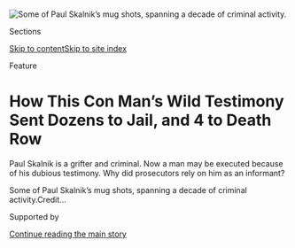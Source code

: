 <div id="app">

<div>

<div>

<div>

</div>

<div data-aria-hidden="false">

<div id="site-content" data-role="main">

<div>

<div class="css-1aor85t" style="opacity:0.000000001;z-index:-1;visibility:hidden">

<div class="css-1hqnpie">

<div class="css-epjblv">

<span class="css-z6pdnw">How This Con Man’s Wild Testimony Sent Dozens
to Jail, and 4 to Death
Row</span>

</div>

<div class="css-k008qs">

<div class="css-1iwv8en">

<span class="css-18z7m18"></span>

<div>

<div>

</div>

</div>

</div>

<span class="css-1n6z4y">https://nyti.ms/33PgQ9R</span>

<div class="css-1705lsu">

<div class="css-4xjgmj">

<div class="css-4skfbu" data-role="toolbar" data-aria-label="Social Media Share buttons, Save button, and Comments Panel with current comment count" data-testid="share-tools">

  - 
  - 
  - 
  - 
    
    <div class="css-6n7j50">
    
    </div>

  - 
  - 

</div>

</div>

</div>

</div>

</div>

</div>

<div class="css-11qgg8s">

</div>

<div id="fullBleedHeaderContent">

<div class="css-1mre5cn">

![<span class="css-i48y28 e13ogyst0" data-aria-hidden="true">Some of
Paul Skalnik’s mug shots, spanning a decade of criminal
activity.</span>](https://static01.graylady3jvrrxbe.onion/images/2019/12/08/magazine/08mag-cover2/08mag-cover2-articleLarge-v5.jpg?quality=75&auto=webp&disable=upscale)

</div>

<div class="css-hy7cq4">

<div class="css-6cn7ki">

<div class="NYTAppHideMasthead css-1bcu9v6 e1suatyy0">

<div class="section css-1o1qe8k e1suatyy2">

<div class="css-cu5p7t er09x8g0">

<div class="css-6n7j50">

</div>

<span class="css-1dv1kvn">Sections</span>

[Skip to content](#site-content)[Skip to site
index](#site-index)

</div>

<div class="css-10698na e1huz5gh0">

</div>

</div>

</div>

Feature

<div class="css-1sojcmr ehdk2mb0">

# How This Con Man’s Wild Testimony Sent Dozens to Jail, and 4 to Death Row

</div>

Paul Skalnik is a grifter and criminal. Now a man may be executed
because of his dubious testimony. Why did prosecutors rely on him as an
informant?

</div>

</div>

<div class="css-nwzfg5 e1gnum310">

<span class="css-1f9pvn2 magazine">Some of Paul Skalnik’s mug shots,
spanning a decade of criminal
activity.</span><span class="css-ach9cc e1z0qqy90" itemprop="copyrightHolder"><span class="css-1ly73wi e1tej78p0">Credit...</span><span><span></span></span></span>

</div>

<div id="sponsor-wrapper" class="css-1hyfx7x">

<div id="sponsor-slug" class="css-19vbshk">

Supported by

</div>

[Continue reading the main
story](#after-sponsor)

<div id="sponsor" class="ad sponsor-wrapper" style="text-align:center;height:100%;display:block">

</div>

<div id="after-sponsor">

</div>

</div>

<div class="css-1fl1393 e1gnum311">

<div class="css-18e8msd">

<div class="css-vp77d3 epjyd6m0">

<div class="css-1baulvz">

By [<span class="css-1baulvz last-byline" itemprop="name">Pamela
Colloff</span>](https://www.nytimes3xbfgragh.onion/by/pamela-colloff)

</div>

</div>

  - 
    
    <div class="css-1ea1lzw e16638kd2">
    
    Dec. 4,
    2019
    
    </div>

  - 
    
    <div class="css-4xjgmj">
    
    <div class="css-d8bdto" data-role="toolbar" data-aria-label="Social Media Share buttons, Save button, and Comments Panel with current comment count" data-testid="share-tools">
    
      - 
      - 
      - 
      - 
        
        <div class="css-6n7j50">
        
        </div>
    
      - 
      - 
    
    </div>
    
    </div>

</div>

</div>

</div>

<div class="section meteredContent css-1r7ky0e" name="articleBody" itemprop="articleBody">

<div class="css-1fanzo5 StoryBodyCompanionColumn">

<div class="css-53u6y8">

*This article is a partnership between*
[*ProPublica*](https://www.propublica.org/article/hes-a-liar-a-con-artist-and-a-snitch-his-testimony-could-soon-send-a-man-to-his-death)*,
where Pamela Colloff is a senior reporter, and The New York Times
Magazine, where she is a staff writer.*

**<span class="css-ggqk20 ethc9we0">W</span>** hen detective John
Halliday paid a visit to the Pinellas County Jail on Dec. 4, 1986, his
highest-profile murder case was in trouble. Halliday, who was 35 and
investigated homicides for the local sheriff’s office, had spent more
than a decade policing Pinellas County, a peninsula edged by
white-sugar-sand beaches on Florida’s Gulf Coast, west of Tampa. It is a
place that [outpaces
virtually](http://fairpunishment.org/wp-content/uploads/2016/12/FPP-TooBroken_II.pdf)
all other counties in the nation in the number of defendants it has
sentenced to death. Prosecutors who pursued the biggest cases there in
the 1980s relied on Halliday, who embodied the county’s law-and-order
ethos. Powerfully built and 6-foot-4, with a mane of dirty blond hair
and a tan mustache, he was skilled at marshaling the facts that
prosecutors needed to win convictions.

He had worked the case for the past year and a half, ever since the body
of a [14-year-old girl named Shelly
Boggio](https://www.newspapers.com/clip/27881593/tampa_bay_times/) was
found, nude, floating in an inland waterway near the town of Indian
Rocks Beach. Her murder was singular in its violence. Her body bore 31
stab wounds, many of them to her hands, as if she had tried to shield
herself from the ferocity of the attack. She was most likely still
alive, the medical examiner determined, when she was dragged into the
water and left to drown. Her older sister identified her by the silver
ring, eagle-shaped and inset with turquoise, that she wore on her left
hand.

The crime scene yielded few clues. No murder weapon was left behind, and
no fingerprints or other forensic evidence was recovered. If Boggio was
sexually assaulted, the medical examiner found, any trace of sperm may
have been washed away during her time in the water. “It was one of
Pinellas County’s cruelest murders,” The St. Petersburg Times observed,
“and there was little evidence.”

</div>

</div>

<div class="css-1fanzo5 StoryBodyCompanionColumn">

<div class="css-53u6y8">

Halliday’s investigation quickly zeroed in on two men, Jack Pearcy and
James Dailey, who lived together and were new to Pinellas County. The
facts, what few there were, pointed overwhelmingly to Pearcy, a
29-year-old construction worker with a history of arrests for violence
against women. Pearcy pursued the teenager before her death, and Pearcy
picked her up on the last afternoon of her life, when she was thumbing a
ride with her twin sister and a friend. The girls spent the afternoon
and evening with Pearcy, Dailey and other housemates, drinking wine
coolers and smoking marijuana. After the other two girls went home,
Pearcy took Boggio to a beachfront bar, where she was last seen,
barefoot and disheveled, around midnight.

Pearcy acknowledged that he drove her to the lovers’ lane along the
Intracoastal Waterway where she was killed. But he tried to shift blame
to Dailey, claiming that he picked up his housemate before he and Boggio
headed down to the water. And while Pearcy admitted to the police that
he stabbed Boggio at least once, and he provided details about the crime
that were known only to investigators, he insisted that it was Dailey
who was the actual killer.

This was all that connected Dailey, a 38-year-old itinerant Vietnam
veteran, to the crime: the word of its prime suspect. No physical or
forensic evidence linked him to the murder, nor did any discernible
motive. He would later say he had been asleep in the early-morning hours
when Pearcy was out alone with Boggio, only to be awaked by Pearcy, who
said he needed to talk; Pearcy drove him to a nearby causeway, where
they drank beer and smoked a few joints at the water’s edge. Pearcy’s
girlfriend and a longtime friend of Pearcy’s said they saw the two men
come home together that morning, hours before Boggio’s body was found,
and that Dailey’s jeans were wet.

The state attorney’s office in Clearwater pressed forward with the most
serious charge it could bring against the men, ensuring that they would
be tried for first-degree murder — a crime punishable by death. Pearcy’s
trial came first and ended with a guilty verdict in November 1986. But
at the penalty phase, the jury recommended that he be sentenced to life
in prison. It was a blow to the state attorney’s office, which would
argue, in a forceful sentencing memo to the court, that “no evidence
exists that Pearcy was not the main actor in this child’s brutal
murder.” Pearcy had dodged the electric chair after participating in,
and most likely carrying out, one of the county’s most monstrous crimes.
Prosecutors had only one more chance to secure a death sentence for
Boggio’s murder.

</div>

</div>

<div class="css-79elbk" data-testid="photoviewer-wrapper">

<div class="css-z3e15g" data-testid="photoviewer-wrapper-hidden">

</div>

<div class="css-1a48zt4 ehw59r15" data-testid="photoviewer-children">

![<span class="css-i48y28 e13ogyst0" data-aria-hidden="true">The fate of
James Dailey, whose arrest warrant was reported in this 1985 St.
Petersburg Times article, has ultimately depended on Paul Skalnik’s
word.</span><span class="css-ach9cc e1z0qqy90" itemprop="copyrightHolder"><span class="css-1ly73wi e1tej78p0">Credit...</span><span>St.
Petersburg Times, via
Newspapers.com</span></span>](https://static01.graylady3jvrrxbe.onion/images/2019/12/08/magazine/08-mag-Informants-04/08-mag-Informants-04-articleLarge.jpg?quality=75&auto=webp&disable=upscale)

</div>

</div>

<div class="css-1fanzo5 StoryBodyCompanionColumn">

<div class="css-53u6y8">

Ten days after the conclusion of Pearcy’s trial, Halliday visited the
Pinellas County Jail. At his direction, jailers began pulling inmates
who were housed near Dailey out of their cells. One by one, the men were
taken to a small, windowless room, where Halliday was waiting. He
pressed each man for information. Had Dailey ever talked about his case?
Ever admitted to anything?

</div>

</div>

<div class="css-1fanzo5 StoryBodyCompanionColumn">

<div class="css-53u6y8">

Four men who were questioned that day testified at a 2018 evidentiary
hearing to the same unsettling detail in the interview room. Newspaper
articles about Boggio’s murder were laid out conspicuously before them.
“I got a very uneasy feeling looking at the newspaper articles,”
Michael Sorrentino, one of the four, testified at the hearing. “Had I
wanted to say something, or fabricate something, all the tools were
there to give them whatever they might be looking for.”

Halliday testified at the hearing that there were no newspapers in the
interview room. Either way, no one gave Halliday any useful information
that day. In a slender, lined notebook, the detective recorded what each
inmate told him. “Nothing,” he jotted down after one interview. After
others, he wrote:

> *Said Dailey denies charge*  
> *doesn’t know a thing*  
> *Nothing*  
> *Knows nothing. Didn’t even know Dailey.*  
> *stays to himself. Knows nothing.*  
> *Refused to come to be interviewed.*  
> *“Wish I could have helped you but its a little outa my league.”*

Halliday’s visit was a bust. But in the Pinellas County Jail, the word
was out: The Boggio case needed a snitch.

**In jail, it is** widely understood that helping prosecutors and the
police can earn extraordinary benefits, from reduced sentences to
dismissed charges. By the time Dailey’s trial began the following summer
in Clearwater, in June 1987, no fewer than three inmates had come
forward claiming to have heard Dailey confess to the killing. The first
two worked in the jail’s law library, where they professed to have heard
Dailey say about the murder, “I’m the one that did it.” They also told
the jury of ferrying several handwritten notes between Dailey and
Pearcy; in the letters shown to the jury, Dailey appeared eager to
appease his co-defendant, whom prosecutors planned to put on the stand.
But the two jailhouse informants were eclipsed by a third inmate, who
had contacted Halliday to say that he had some information. He told a
much more damning story — one that placed Dailey at the scene of the
crime and put the knife in his hand. It was exactly what prosecutors
needed.

That witness was Paul Skalnik, a familiar figure around the Pinellas
County Courthouse. He had appeared before the court numerous times as a
jailhouse informant and was skilled at providing the sort of incendiary
details that brought a defendant’s guilt into sudden, terrible focus.
Skalnik began working with Halliday in 1983, when the detective was
investigating a triple homicide, and Skalnik helped send two men to
death row, cementing his status as an invaluable resource. Because he
was a known snitch, he was held in protective custody, in a single cell
where he was shielded from inmates who might want to do him harm.
Despite this considerable impediment, Skalnik claimed — just a few weeks
before jury selection in Dailey’s trial began — to have procured
Dailey’s confession.

Assistant State Attorney Beverly Andrews called Skalnik to the stand
before resting her case on a Friday afternoon, ensuring that Skalnik’s
words would be left to linger in jurors’ minds over the weekend. Pearcy
— the only person to have offered an account of the murder — had by
then refused to testify against Dailey, leaving a gaping hole at the
center of the state’s case. Skalnik, who was facing 20 years in prison
on charges of grand theft, stepped into the void. Dark-haired and
stocky, with olive skin that offset his gray-blue eyes, Skalnik had a
wide, expressive face that was malleable like an actor’s, registering
emotions with almost vaudevillian embellishment. His words had a stagy
yet captivating sincerity.

Andrews began by leading him through a series of questions that were
designed to establish his trustworthiness. No, he had not been promised
anything in return for his testimony, he assured the jury solemnly. And
yes, he conceded, he had been convicted of some felonies — “five or six,
if I am not mistaken” — but he was quick to tell the jury that he had
not only assisted the state numerous times as a jailhouse informant; he
had also once been a police officer. “I still do have law enforcement
inside of me,” he said.

</div>

</div>

<div class="css-1fanzo5 StoryBodyCompanionColumn">

<div class="css-53u6y8">

The story he told the jury was simple but arresting. He was passing by
Dailey’s cell early one morning, he explained, when Dailey sought his
counsel. Dailey was under the impression that Skalnik had worked as a
private investigator, Skalnik said, and wanted his legal advice.

It was then, Skalnik testified, as they stood at the bars of Dailey’s
cell, that Dailey came clean, confiding that he had stabbed the girl and
then thrown the knife away. What Dailey said “was so hard to comprehend
and to accept,” he told the jury earnestly. “I had seen this gentleman
walking in the hallways, laughing and kidding with other inmates. And
all of a sudden, to see a man’s eyes, and to describe how he can stab a
young girl — and she was screaming and staring at him and would not die.
...”

“Were those Mr. Dailey’s words as best you can remember?” Andrews asked.

“As best I can recall,” Skalnik said gravely. “ ‘She is screaming,
staring at me, and would not die.’ ”

It didn’t matter that Skalnik had few other details about the murder.
Any questions as to his truthfulness were put to rest when Andrews
called Halliday as her final witness. The detective vouched for Skalnik,
testifying that the inmate had supplied him with reliable information in
other cases, yielding “extremely positive results.”

Dailey would not testify on the advice of his attorneys, but Skalnik
offered a vivid, first-person account of a confession. In a trial that
had been long on conjecture but short on hard evidence, his testimony
became the linchpin of the state’s case — so much so that Andrews would
cite him more than a dozen times in her closing argument. She assured
the jury that Skalnik was “honest” and “reliable.”

It was with that imprimatur of credibility that jurors found Dailey
guilty. They also recommended, by a rare unanimous vote, that he be
executed. Judge Thomas Penick Jr. of the Circuit Court formally
sentenced Dailey to death on Aug. 7, 1987.

Five days later, Skalnik was released from jail. A Florida Parole and
Probation Commission memo stated that his release was “due to his
cooperation with the State Attorney’s Office in the first-degree murder
trial.” It was a remarkable turn of events given that he had been
identified as a flight risk just a year earlier, after violating the
terms of his parole. “This man has been, is and always will be a danger
to society,” his parole officer had warned. Now he was released on his
own recognizance and did not have to post bond. Skalnik was a free man.

</div>

</div>

<div class="css-1fanzo5 StoryBodyCompanionColumn">

<div class="css-53u6y8">

**By then, Skalnik** had been in and out of jail half a dozen times. One
of his earliest brushes with the law came nearly a decade earlier, in
Texas, through an unusual series of events that began with a misbegotten
Christmas present for his third wife, Rozelle Rogers. Their whirlwind
romance started in 1977, when Rogers, a divorced mother of two, was
leading a quiet life near her well-to-do parents in Friendswood, south
of Houston. “He just came in out of nowhere and swept her off her feet,”
said Rogers’s daughter, Lisa
Rogers.

</div>

</div>

<div class="css-79elbk" data-testid="photoviewer-wrapper">

<div class="css-z3e15g" data-testid="photoviewer-wrapper-hidden">

</div>

<div class="css-1a48zt4 ehw59r15" data-testid="photoviewer-children">

<div class="css-1xdhyk6 erfvjey0">

<span class="css-1ly73wi e1tej78p0">Image</span>

<div class="css-zjzyr8">

<div data-testid="lazyimage-container" style="height:257.77777777777777px">

</div>

</div>

</div>

<span class="css-i48y28 e13ogyst0" data-aria-hidden="true">Skalnik in a
nursing home In Corsicana, Tex., in
October.</span><span class="css-ach9cc e1z0qqy90" itemprop="copyrightHolder"><span class="css-1ly73wi e1tej78p0">Credit...</span><span>Eli
Durst for The New York Times</span></span>

</div>

</div>

<div class="css-1fanzo5 StoryBodyCompanionColumn">

<div class="css-53u6y8">

At 28, Skalnik already had two brief marriages behind him, but Rogers,
who knew little about his past, saw the promise of a new future in the
magnetic, seemingly worldly man who lavished her with rapturous flattery
and told her he was a top executive at Southwest Airlines. He was less
conventional than someone in the corporate world — he wore a gold
necklace and a diamond-studded watch with his three-piece suit — but he
seemed like a catch.

After getting married in Las Vegas, Skalnik moved into Rogers’s condo,
where he soon established a routine. On weekday mornings, he bounded out
the door, briefcase in hand, telling Rogers he was headed to the airport
to fly to Dallas, where Southwest is headquartered, and assuring her
that he would be back home in time for dinner. He always carried a
business-size checkbook with him, with which he was profligate, treating
her to jewelry, stays at posh big-city hotels and box seats at
University of Texas football games, where he boasted of once having been
a running back for the team. He tried to outdo himself with each
ostentatious flourish, giving Rogers not just one but two brand-new
vehicles: a baby blue Lincoln Continental and a customized Dodge van
with red velvet curtains and CB radios. Once he presented Lisa, then 14,
with a gold-nugget Seiko watch that sparkled with diamonds. When the
eighth grader asked him, point blank, if it was real, Skalnik grinned
and replied, “Looks real to me.”

Lisa had taken note of Skalnik’s idiosyncrasies: how he filched the
robes and towels from their luxury hotel rooms and squirreled away the
purple velvet bags that his Crown Royal came in after he had drained the
bottles. It didn’t escape her attention, either, that he always kept his
handgun within reach, even stashing it under the driver’s seat when he
was behind the wheel. In the months that followed, Skalnik’s behavior
became more unpredictable, and he began heading out of town “on
business,” he said. Eventually, his absences stretched into weeks and
then months, until he disappeared altogether.

Unknown to Rogers — who would ultimately have to post notices in the
newspaper announcing her intent to divorce him — Skalnik had, by the
spring of 1978, landed in the Harris County Jail, in Houston, for
passing a dozen bad checks, one of which he had used to buy Rogers a
microwave for Christmas. Everything Skalnik had told her was a lie. He
had financed their new vehicles, and nearly everything else, on the
strength of her good credit, taking out loans he never paid back,
opening credit cards in her name and draining her checking account.
Rogers, who died in 2005, was left reeling. “He wrecked my mom’s credit,
and he wrecked her life,” Lisa said.

His arrest was the first time he found himself in serious trouble,
though he had been grifting since at least the early 1970s, when he
worked as a police officer. He had lasted just 14 months with the Austin
Police Department, stepping down in 1973 after he wrote a string of bad
checks. After apologizing for any embarrassment he had brought upon the
department, he was never charged. He got off easy again when he was
arrested for grand larceny in Orange County, Fla., three years later,
after he posed as a furniture salesman and pocketed $700 from an
unwitting customer. Even though the police found evidence in his car
that suggested he was running another scam — he had a stash of checks,
IDs and stationery bearing the seal of the Texas State House of
Representatives — he received probation. Only his arrest in Houston in
the spring of 1978, which violated the terms of his Florida probation,
brought his lucky streak to an end. Suddenly he was behind bars and
looking at jail time in another state.

</div>

</div>

<div class="css-1fanzo5 StoryBodyCompanionColumn">

<div class="css-53u6y8">

It was here, at the Harris County Jail, that Skalnik’s career as an
informant began. As he sat contemplating his future, Thomas Hirschi, a
defendant in a case that was all over the news, was booked into the jail
and placed in a nearby cell. Hirschi was one of the “[Moody Park
Three](https://www.latinousa.org/2016/10/21/remembering-moody-park-death-sparked-houston-riot/),”
a trio of anti-police-brutality activists whom the D.A.’s office had
charged with inciting a riot at Moody Park, in Houston, that left 15
people hospitalized. The uprising came a year after the death of a
23-year-old laborer named José Campos Torres at the hands of Houston
police officers. The officers who beat Torres and pushed him into a
bayou to drown — “Let’s see if the wetback can swim,” one famously
taunted — received only slaps on the wrist. City leaders blamed “outside
agitators” like Hirschi, who had called for Torres’s killers to be
brought to justice, for the riot rather than acknowledging that years of
police brutality pushed the Mexican-American community to its breaking
point. To the Moody Park Three’s supporters, it was a frame-up. To
prosecutors, it was a case they needed to win.

Skalnik would later place a call to the D.A.’s office, claiming to have
information on the case. Prosecutors put him on the stand when Hirschi
and his co-defendants, Travis Morales and Mara Youngdahl, were tried
together in May 1979.

Skalnik’s first time testifying as a jailhouse informant was less
sure-footed than his later turns as a witness for the state, but he
hewed closely to a story line that he would use again and again in the
years to come. He told the jury that he was standing outside Hirschi’s
cell when the young activist decided to unburden himself and confess
that Morales’s plan all along had been “to incite the Mexican-American
youngsters,” Skalnik said. As Skalnik spoke, Hirschi sat at the defense
table in disbelief. “I’d never seen the guy before,” Hirschi told me.
“Never seen his face, didn’t know his name.”

Hirschi and his co-defendants were looking at up to 20 years in prison
if convicted. “We weren’t naïve, but to actually see this unfold in
front of us — to watch him lie when our lives were on the line — was
pretty shocking,” Hirschi said.

Skalnik’s strategy paid off. Prosecutors prevailed in the end; the Moody
Park Three were found guilty, though the jury declined to give them any
prison time. After Skalnik spent two months in jail in Houston, he was
sentenced that November to a year in the Orange County Jail, in Florida,
for violating his probation. But four days before Christmas, a Florida
Circuit Court judge abruptly reversed course, stating that he had
“received a recommendation” that Skalnik be moved from the jail to a
work-release program — a privilege normally forbidden to repeat
offenders. The judge did not specify whether Texas prosecutors were
behind that recommendation. But the lesson was unmistakable: The best
way for a man behind bars to help himself was to help prosecutors.

Just two months later, in February 1980, Skalnik was not only out of
jail but also married to a woman who believed that her clean-cut,
churchgoing husband was a law student. It was this marriage — his fourth
— that brought him to Pinellas County. While living with her in St.
Petersburg, he got engaged to another woman in nearby Largo, telling her
he was a Dallas attorney who wanted to move his law practice to Florida.
He persuaded her to take out $3,500 in loans to help him set up his new
law office — money he promised to pay back but never did. His wife
learned of his engagement only when he was arrested for grand theft.
Skalnik, who faced up to five years in prison, was left in the Pinellas
County Jail to await his trial.

Skalnik had another plan. As he had done in Houston, he placed a call to
prosecutors. So began a yearslong working relationship between Skalnik
and the state attorney’s office in Clearwater, which would extend
through much of the 1980s and involve at least 11 local prosecutors.
“The state attorney’s office has always characterized me as an honest,
forthright witness,” he later wrote to a judge, “and together, we never
lost a case.”

</div>

</div>

<div class="css-1fanzo5 StoryBodyCompanionColumn">

<div class="css-53u6y8">

Ten days before his grand-theft case went to trial in August 1981,
Skalnik provided the state attorney’s office with information on three
different defendants who were charged with murder but whose cases had
not yet gone to trial. In return, prosecutors offered him a deal. If he
pleaded guilty, they would recommend that he spend no more than three
years in prison — two fewer than he was facing. They also left open the
possibility that he could secure a sweeter deal if he cooperated
further. (“Probation was discussed\!” states a handwritten note in the
state attorney’s files.) Skalnik took the plea, and his sentencing was
postponed while he quietly went to work as a jailhouse informant.
Prosecutors would hold off on making a sentencing recommendation until
they saw exactly how much Skalnik had to offer and how helpful he could
be to them. In the meantime, he would remain in jail, a snitch.

Skalnik made himself busy that fall and winter, and into the following
June, testifying for the state in two drug-trafficking trials and
providing a damaging deposition in a high-profile murder case. In each
case, Skalnik could truthfully say under oath that he had not been
promised anything in return for his testimony because no specific
agreements had yet been struck. The narratives he told were strikingly
similar, featuring inmates who not only freely admitted their guilt but
also did so spontaneously in the same oddly stilted language. In a
drug-trafficking case that ended in a guilty verdict, Skalnik testified
that the defendant had struck up a conversation with him — midway
through the accused’s trial, no less — that began with the declaration,
“We were loading the boat with 24,000 pounds of marijuana in
Colombia.”

Skalnik was rewarded on June 30, 1982, when, with the backing of the
state attorney’s office, he was sentenced to probation. For someone who
had racked up five criminal charges in nearly as many years and left the
state the last time he was on probation, it was an astonishing feat.

**Buried deep** in thousands of pages of court records spread across two
states lies evidence to suggest that Skalnik was one of the most
prolific, and most effective, jailhouse informants in American history.
“I have placed 34 individuals in prison, including four on death row,”
he boasted in a 1984 letter to Senator Lawton Chiles of Florida, in a
request for favorable treatment — a number that, while inflated at the
time, would ultimately prove accurate. During a single six-year span,
from 1981 to 1987, Skalnik testified or supplied information in at least
37 cases in Pinellas County alone. Many were cases in which people faced
the most serious possible charges and the most severe penalties.
Eighteen defendants whose cases Skalnik provided information on were
under indictment for murder. A vast majority of their cases ended in
convictions or plea deals. Four were sentenced to death.

The state attorney’s office in Clearwater, in an emailed statement, said
Skalnik independently got fellow inmates to confide in him, then
contacted prosecutors or the Pinellas County sheriff’s office. “He at no
time was an ‘agent’ of the sheriff’s office or the state attorney’s
office,” it said. “The state attorney’s office never provided any
leniency to Paul Skalnik in exchange for his testimony.” All information
provided by Skalnik, the statement said, was independently verified, and
the office has never received any information to indicate that his
testimony was “incorrect.”

Still, Skalnik’s journey through the criminal-justice system affords a
rare opportunity to see exactly how prosecutors and jailhouse informants
work together. These insights are possible because of a rare confluence
of forces, including Skalnik’s extensive history of informing and
Florida’s strong public-record laws, which enabled ProPublica and The
New York Times Magazine to obtain thousands of pages of police reports,
arrest records, jail logs, probation and parole records, pretrial
interviews and correspondence that document his activity in sometimes
granular detail. This reporting follows decades of litigation waged by
public defenders and pro bono attorneys representing death-row inmates
in whose cases Skalnik played a role. The full record provides a vivid
picture of how jailhouse informants are used, showing which benefits
Skalnik was afforded, which crimes he eluded punishment for and, most
clearly, how the state attorney’s office put this witness, who was
dubbed “a con man extraordinaire,” in the words of one warrant for his
arrest, on the stand in cases where defendants’ lives hung in the
balance.

In response to detailed questions about the Dailey trial, Beverly
Andrews (now Beverly Andringa), who prosecuted the case, said in an
email that she has “very little memory” of the more-than-30-year-old
case, but she said that she “never willfully and intentionally provided
false evidence or testimony to a court or jury on any case.” Robert
Heyman, a prosecutor who tried the case with her, pointed out that
Skalnik had been vetted by law enforcement and called to testify by
other prosecutors. “If we did not believe that his testimony was
truthful, we wouldn’t have had him testify,” Heyman said.

</div>

</div>

<div class="css-1fanzo5 StoryBodyCompanionColumn">

<div class="css-53u6y8">

Yet again and again, prosecutors have shown that they are willing to
rely on the testimony of witnesses like Skalnik, even in cases in which
the death penalty is in play. “Jailhouse informants are common in
prosecutions of very serious crimes, including ones that carry life and
even death sentences,” said Michelle Feldman, the Innocence Project’s
state campaigns director, whose work focuses on legislative efforts to
regulate the use of jailhouse informants. “Since the courts don’t track
them, it’s hard to say which jurisdictions use them the most or how
often they testify. But they remain an entrenched feature of criminal
prosecutions, even though they are the most unreliable kind of
witnesses.”

What makes them so unreliable, she emphasized, is the widespread
understanding in jail that prosecutors can offer substantial benefits in
exchange for cooperation — rewards that may include not just reduced
sentences or improved jail conditions but cash payments. “There is a
very strong incentive to lie and very little disincentive not to,”
Feldman said.

**The consequences** of snitch testimony can be catastrophic. Of the 367
DNA exonerations in the United States to date, jailhouse informants
played a role in nearly one in five of the underlying wrongful
convictions. [A seminal 2004
study](http://www.law.northwestern.edu/legalclinic/wrongfulconvictions/documents/SnitchSystemBooklet.pdf)
conducted by Northwestern Law School’s Center on Wrongful Convictions
found that testimony from jailhouse snitches and other criminal
informants was the leading cause of wrongful convictions in capital
cases. Today nearly a quarter of death-row exonerations — 22 percent —
stem from cases in which prosecutors relied on a jailhouse informant.

Informants often end up on the stand when other evidence is weak; a case
that is based on rigorous forensic work or witness testimony that can be
independently corroborated does not need a snitch to paper over the
gaps. The most unreliable witnesses, then, may testify in the least
sound cases — and in cases in which the stakes are the highest.

Given how opaque and unchecked prosecutors’ use of jailhouse informants
is, it is impossible to quantify how often they factor into criminal
cases. Usually the only glimpse of the government’s reliance on them
comes when a scandal erupts, as it did in Los Angeles in the late 1980s,
after a serial snitch named Leslie Vernon White went public. In an
interview for “60 Minutes,” he demonstrated how easy it was to
manufacture a confession, procuring key details of a murder on camera in
the course of just a few phone calls. His claims led to a grand-jury
investigation into jailhouse informants that was the first of its kind.
The inquiry exposed extensive prosecutorial misconduct and the
widespread misuse of jailhouse informants, who had concocted
persuasive-sounding confessions in a variety of ingenious ways. Some
impersonated law-enforcement officers to make calls eliciting
information; others sent friends and relatives to court hearings to suss
out other defendants’ cases. Many were fed information by law
enforcement, who shared arrest reports, photos and case files with
inmates, even escorting them to crime scenes so they could better shape
their testimony to fit the evidence. The grand jury identified upward of
150 cases, and perhaps as many as 250, that were affected.

In the wake of the scandal, the Los Angeles County district attorney’s
office instituted reforms to provide more oversight of prosecutors who
put jailhouse informants on the stand, but beyond Los Angeles, little
changed. The Chicago Tribune raised the alarm in 1999, when it
highlighted prosecutors’ overreliance on jailhouse informants in
death-penalty cases in Illinois, and found that such testimony had
helped convict or condemn four of the state’s 12 death-row exonerees. In
the aftermath of the report, which identified numerous problems with the
death penalty in Illinois, Gov. George Ryan declared a statewide
moratorium on executions, but nationally, the harms of jailhouse
informants went unaddressed.

In the 1990s and 2000s, [the accrual of DNA
exonerations](https://www.law.umich.edu/special/exoneration/Pages/Exoneration-by-Year.aspx)
— made possible by the advent of a then-new and revelatory technology —
laid bare the fact that snitch testimony had contributed to wrongful
convictions across the country. Nevertheless, the authors of the 2004
Northwestern Law study were fatalistic, writing, “The reality is that
neither legislatures nor courts are about to ban snitch testimony in the
prevailing tough-on-crime political climate.”

</div>

</div>

<div class="css-1fanzo5 StoryBodyCompanionColumn">

<div class="css-53u6y8">

In 2014, a quarter-century after the Los Angeles snitch scandal began,
[another scandal
broke](http://www.abajournal.com/magazine/article/secret_snitches_california_case_uncovers_long_standing_practice_of_planting/news/article/do_you_volunteer_on_a_regular_basis/?utm_campaign=sidebar)
in neighboring Orange County. A local public defender was able to show
that for years, sheriff’s deputies had engaged in a practice of
strategically planting informants in the cells of defendants who were
awaiting trial. Inmates who produced incriminating information —
including “confessions” they elicited with threats of violence — were
rewarded with money and sentence reductions.

Orange County’s top prosecutors and law-​enforcement officials were
implicated, and according to a pending A.C.L.U. lawsuit against the
county’s district attorney’s office and Sheriff’s Department, at least
140 cases were tainted. Though no law-enforcement officials were fired
or disciplined, the scandal contributed to voters’ ouster of Orange
County’s longtime district attorney, Tony Rackauckas, and convictions in
dozens of cases were subsequently challenged.

Alexandra Natapoff, a law professor at the University of California,
Irvine, who is the nation’s foremost legal scholar on criminal
informants, said the parallels between the two California scandals show
how little has changed in 30 years and how little we know about how
often jailhouse informants continue to be used across the country. “In
Orange County, a sophisticated jailhouse-informant system remained under
the radar, not disclosed in court cases for decades,” Natapoff said.
“The accident is that we know about it, not that it happened.”

The benefits jailhouse informants receive, she added, are rarely
apparent to jurors, because prosecutors often bestow them on the back
end, after a trial’s conclusion. “Many jailhouse informants can
truthfully state to the jury that they have not been promised any
benefit, even though realistically they expect to be compensated for
their testimony,” Natapoff said. “Ironically, jurors will often be the
only people in the courtroom who do not understand this arrangement.”

**Karen Parker was** 12 when she crossed paths with Skalnik. “He
appeared out of nowhere,” she told me. “He befriended my mom and dad,
and suddenly he was in our life.” It was July 1982, the middle of a long
and restive summer, and Parker usually passed the time at the beach or
riding her bike around her working-class neighborhood in Seminole, south
of Clearwater. Skalnik — who had found work with her next-door
neighbor’s brother, a private investigator — was often around, holding
her father rapt with stories of his days as a police officer. He struck
Parker as impossibly cool, a sharp dresser with a certain louche charm.
“He was magnetic, out of the ordinary — not like other people I knew,”
she said. “And he was very attentive to me. He’d give me that extra
look, and I had the sense that he was interested. I was drawn in.” She
was thirsty for male approval; at home, where her father was stern and
critical, she received none. To Parker, Skalnik’s attention was
exhilarating.

One day that July, she went fishing with her next-door neighbors in
Largo, and Skalnik joined them for the outing. It was dark when they
returned to Seminole, and he summoned her to come sit beside him in the
front seat of his silver Cadillac. By then, her neighbors had gone
inside. Suddenly he was kissing Parker, his hands slipping under her
T-shirt. Then his fingers were inside her. “He took my hand and put it
on his penis,” she said. “He had me masturbate him until he ejaculated.”
Parker had just finished the seventh grade. Skalnik was 32.

His voice turned cold afterward, she said, when he advised her,
obliquely, to keep quiet. “One of these days you’re going to open your
mouth too many times,” he said, suggesting that doing so could land her
in “J.D.C.” — juvenile detention. “The only one who is going to be in
trouble is you.”

</div>

</div>

<div class="css-1fanzo5 StoryBodyCompanionColumn">

<div class="css-53u6y8">

Parker spoke to only one person about what had happened, a 16-year-old
girl who lived next door and glimpsed Skalnik kissing her in the car.
But the story eventually leaked out later that year, after Skalnik was
arrested for grand theft. Upon learning of the assault, Parker’s parents
took her to the sheriff’s office. Skalnik was charged in December 1982
with “lewd and lascivious conduct on a child under 14,” a felony
punishable by up to 15 years in prison.

The case against him was a strong one. Parker’s description of the
assault was bolstered by the eyewitness account from the 16-year-old
neighbor she confided in and another from the 16-year-old’s boyfriend,
who, as he approached the car, saw “movement in the suspect’s lap
(suspect’s hand or victim’s) of a masturbatory nature,” according to the
police report. And unlike some victims of child sexual abuse, Parker was
old enough to clearly articulate what happened to her and was willing to
testify. “I don’t think it is right that he is calling me a liar and I
am not,” she told investigators. There were also the results of a
polygraph examination that the sheriff’s office administered to Parker.
(“Have you ever heard of a 12-year-old girl having to take a polygraph?”
she asked me, still incredulous.) Polygraphs have since been shown to be
unreliable and are [not generally
admissible](https://www.justice.gov/jm/criminal-resource-manual-262-polygraphs-introduction-trial)
in court, but they were central to many law-enforcement agencies’
investigations in the 1980s; the fact that Parker passed, and that her
account of the assault was found to be truthful, was meaningful at the
time. All told, prosecutors had a case they could take to trial. Child
sexual-assault cases are routinely prosecuted on far less.

But the state attorney’s office would ultimately decline to try Skalnik.
In a plea hearing that took place on March 10, 1983, prosecutors agreed
to dismiss the molestation charge. In return, Skalnik pleaded no contest
to new charges of grand theft, for which he had been arrested the
previous November. (True to form, Skalnik had tricked a woman into
giving him nearly $5,000 on the promise of starting a travel agency
together, and defrauded a couple out of more than $20,000 by assuring
them that he could deliver discounted cars that were forfeited to the
state in narcotics cases — all of which violated his probation in the
previous grand-theft case involving his fiancée.) These charges carried
much lighter punishments than child molestation. The state attorney’s
notice to the court dismissing the lewd-and-lascivious conduct charge
said simply, “There is insufficient evidence available at this time.”

Skalnik took the plea deal, for which he received concurrent five-year
sentences. But instead of being sent to state prison to serve out his
punishment, he would remain in the Pinellas County Jail, where he could
continue to work as a jailhouse informant, gathering information on
defendants who had not yet gone to trial. (Prosecutors argued that
keeping him in the county jail was for his safety, given that his
testimony had helped send men to prison.) And with the child-molestation
charge out of the way, Skalnik came across to jurors as a far more
innocuous figure than he actually was — that is, as a former police
officer turned small-time scam artist, rather than as a child molester.

Parker belongs to a group of crime victims who remain forgotten in a
criminal-justice system that allows jailhouse informants to be released,
and to continue committing crimes, because prosecutors exchanged
leniency for their testimony. Parker never knew about prosecutors’ deal
with Skalnik, only that he was never punished for what he did to her.
“No one ever said, ‘That’s wrong,’ ” she told me. “The message I got
was that what he did was O.K. — that it wasn’t serious, it wasn’t a
crime.” In her father’s eyes, she said, it was she who was to blame for
what happened. “Everyone liked Paul, and they believed Paul, and I was
seen as the troublemaker,” she said. After Skalnik’s arrest, her
father’s harsh criticism of her escalated, until it became unbearable.
Parker ran away the following year, when she was 13, and left home for
good when she was 14, taking refuge at a runaway shelter. “I didn’t
trust anyone for a long, long time,” she
said.

</div>

</div>

<div class="css-79elbk" data-testid="photoviewer-wrapper">

<div class="css-z3e15g" data-testid="photoviewer-wrapper-hidden">

</div>

<div class="css-1a48zt4 ehw59r15" data-testid="photoviewer-children">

<div class="css-1xdhyk6 erfvjey0">

<span class="css-1ly73wi e1tej78p0">Image</span>

<div class="css-zjzyr8">

<div data-testid="lazyimage-container" style="height:257.77777777777777px">

</div>

</div>

</div>

<span class="css-i48y28 e13ogyst0" data-aria-hidden="true">Karen Parker
in Florida. She says she was sexually abused by Skalnik the summer after
she finished seventh grade. Skalnik was
32.</span><span class="css-ach9cc e1z0qqy90" itemprop="copyrightHolder"><span class="css-1ly73wi e1tej78p0">Credit...</span><span>Eli
Durst for The New York Times</span></span>

</div>

</div>

<div class="css-1fanzo5 StoryBodyCompanionColumn">

<div class="css-53u6y8">

**Skalnik, meanwhile,** continued to be valuable to the state attorney’s
office after his molestation charge was dismissed in 1983. That year and
the next, he testified in four high-profile murder trials, three of
which ended with death sentences. All three of the men who were
condemned to die — Richard Cooper, Kenneth Gardner and J.D. Walton —
had, without question, been present at the scenes of the horrendous
crimes they stood accused of. But because several people were charged in
connection to each murder, the key question at Cooper’s, Gardner’s and
Walton’s trials was one of culpability: How much of a role did the
accused play, and were his actions egregious enough to warrant the
electric chair? Prosecutors used Skalnik to show that each man was not
just guilty but also deserved death.

</div>

</div>

<div class="css-1fanzo5 StoryBodyCompanionColumn">

<div class="css-53u6y8">

At the time, in the 1980s, appearing [soft on
crime](https://www.upi.com/Archives/1982/07/04/Early-release-from-prison-a-response-to-overcrowding-Does-it-work/6141394603200/)
was a surefire way to be voted out of office. “In Florida, prosecutors,
judges, the attorney general, the governor — everyone wanted to prove
how tough they were,” Stephen Bright told me. Bright, one of the
nation’s pre-eminent capital defense attorneys and a visiting lecturer
at Yale Law School, went to Clearwater in 1985 to challenge the
conviction and death sentence of a man who was bound for the electric
chair. Gov. Bob Graham of Florida, who earned the nickname [Governor
Jell-O](https://www.orlandosentinel.com/news/os-xpm-2003-04-20-0304190009-story.html)
because he was seen as weak and ineffective, reinvented himself by
signing death warrants, increasing the number of warrants he signed when
he ran for re-election in 1982, and again when he ran for Senate in
1986. “In Florida,” Bright added, “it seemed like there couldn’t be
enough death sentences.”

Even so, Pinellas County stood out. For a three-year period, from 1982
to 1984, it sent more people to death row than any other county in
Florida. At the time, the state attorney’s office was run by a
hard-charging prosecutor named James T. Russell, who stood just 5-foot-5
but enjoyed a fearsome reputation. A perfectionist whose moral universe
had no shades of gray, Russell pursued a law-and-order agenda that
appealed to his constituents, who were disproportionately older and
overwhelmingly white. “Put more criminals in prison, and there will be
less crime on the streets,” he told a local civic group in 1981,
condemning what he perceived to be a system that placed too much
emphasis on rehabilitating people who broke the law. (Russell died in
2006.) Few questioned the bare-knuckled tactics behind his office’s
conviction rate, which reached 92 percent in 1990. So fierce was the
drive to rack up wins that prosecutors “sought the death penalty in
nearly every first-degree murder case,” according to a 1988 survey by a
local public defender — a strategy that allowed them to leverage the
threat of the electric chair to extract guilty pleas from defendants.

The demand for convictions and long, tough sentences made Skalnik’s
testimony invaluable. The confessions he recounted were lurid and
dramatic, strewn with provocative details that prosecutors used not just
to show the guilt of the defendants but also to establish that they were
diabolically evil. Skalnik told of victims’ begging for their lives and
of remorseless killers who laughed after their slaughters, boasting that
they had outsmarted prosecutors and the police. Gardner, who was
convicted in a grisly stabbing death of a hardware-store owner,
supposedly bragged to Skalnik, “I killed him, but they’ll never prove
it.” Walton, who was found guilty of carrying out the execution of three
men after a botched robbery, considered the whole thing “a funny joke,”
Skalnik told jurors. And Cooper, one of Walton’s co-defendants,
supposedly introduced himself to Skalnik with the brash declaration,
“I’m one of the men involved in the triple-murder slayings they
thought was a Mafia gangland killing.”

Though Cooper might have earned the jury’s mercy because he was a
teenager, Skalnik turned that potentially mitigating fact on its head by
sharing an offhand comment he attributed to Cooper. “He said no jury
would ever sentence him to the death chair,” Skalnik testified, “because
he’s 19 years old and because he’s got that little baby face.” The jury
recommended that Cooper be put to death. (Gardner and Cooper would
eventually be resentenced to life in prison.)

The confessions he claimed these men volunteered to him — and that the
state attorney’s office had him repeat to juries — were all the more
extraordinary given that he was held in protective custody and that his
reputation as a snitch was well known to other men in the jail.
“Beginning to encounter more and more inmates who recognize him,”
stated a note in his file from January 1983. Nevertheless, Skalnik was
sometimes moved closer to, or even into the same cell as, a defendant in
a newsworthy case. Cooper was assigned to a two-man cell with Skalnik;
Gardner was later assigned to a cell that adjoined Skalnik’s. It was
during their brief time in proximity to him that each supposedly came
clean. A third inmate, a co-defendant of Cooper’s named Terry Van Royal,
protested when Skalnik was moved into his cell. “I told the guard I
would not be in the same cell with him,” Van Royal later wrote in an
affidavit, “because I knew who he was and what he
did.”

</div>

</div>

<div style="max-width:100%;margin:0 auto">

<div class="css-17dprlf" data-id="100000006849934" data-slug="08mag-informant-pullquote1" style="max-width:600px">

</div>

</div>

<div class="css-1fanzo5 StoryBodyCompanionColumn">

<div class="css-53u6y8">

If defense attorneys tried to suggest that Skalnik’s preternatural
ability to extract men’s most closely held secrets was too good to be
true, Skalnik would insist that he stood to gain nothing from his
testimony, as he did during the 1983 murder trial of Freddie Gaines. A
24-year-old handyman, Gaines was charged with stabbing his girlfriend’s
ex-lover to death in a bar brawl — a chance encounter, Gaines told the
jury, that turned violent. But Skalnik’s testimony jettisoned any notion
that Gaines acted spontaneously; to hear him tell it, Gaines had carried
out a calculated, coldblooded murder. Skalnik said Gaines boasted of
bringing a knife to the bar and seeking out the victim, telling Skalnik
he should have been charged “with open-heart surgery.” Skalnik’s voice
swelled with emotion as he spoke, so much that he once appeared to be on
the brink of tears.

</div>

</div>

<div class="css-1fanzo5 StoryBodyCompanionColumn">

<div class="css-53u6y8">

Gaines told me that he was floored when he heard Skalnik testify and
that he leaned over and told his lawyer: “He’s sitting right there
telling a lie. Me and this man ain’t never talked before.” But Skalnik’s
testimony was effective, recasting a possible crime of passion into a
premeditated execution — a distinction that would help earn Gaines a
conviction for first-degree murder and a life sentence, rather than a
lesser charge like manslaughter, which carried a penalty of up to 15
years.

</div>

</div>

<div class="css-79elbk" data-testid="photoviewer-wrapper">

<div class="css-z3e15g" data-testid="photoviewer-wrapper-hidden">

</div>

<div class="css-1a48zt4 ehw59r15" data-testid="photoviewer-children">

<div class="css-1xdhyk6 erfvjey0">

<span class="css-1ly73wi e1tej78p0">Image</span>

<div class="css-zjzyr8">

<div data-testid="lazyimage-container" style="height:580px">

</div>

</div>

</div>

<span class="css-i48y28 e13ogyst0" data-aria-hidden="true">Freddie
Gaines in Florida’s Taylor Correctional Institution in November.
Skalnik’s testimony helped convict Gaines of first-degree murder in a
barroom brawl, rather than a lesser charge like
manslaughter.</span><span class="css-ach9cc e1z0qqy90" itemprop="copyrightHolder"><span class="css-1ly73wi e1tej78p0">Credit...</span><span>Eli
Durst for The New York Times</span></span>

</div>

</div>

<div class="css-1fanzo5 StoryBodyCompanionColumn">

<div class="css-53u6y8">

Skalnik assured the jury that he had come forward with no other motive
than to preserve public safety. “I used to be a police officer,” he
said, adding that he became an informant after hearing other men in the
jail brag that they were going to beat their charges. Assistant State
Attorney Bruce Young bolstered the idea that Skalnik’s intentions were
selfless. “It’s your understanding that nothing can be done for you as
far as eliminating or reducing your sentence?” Young asked.

“That’s correct,” Skalnik replied.

Young continued, “Even if your lawyer wanted to go in front of a judge,
the judge would have no jurisdiction to reduce the sentence, is that
correct?”

“Yes, sir,” Skalnik said with a note of resignation. “That’s correct.”

Just three months later, Young wrote to the Florida Department of
Corrections to request leniency. “Mr. Skalnik has been a state witness
in a number of very important cases, including several first-degree
murder cases, and his testimony has been honest and truthful in all
cases,” Young said. Expressing concern for Skalnik’s safety, he asked
that his star witness not be sent to state prison but remain in the
jail; better yet, Young proposed, the State of Florida could simply
release him. “If Mr. Skalnik is eligible for parole,” he wrote, “I would
urge that Mr. Skalnik be considered for parole.” (Young did not respond
to detailed requests for comment.)

One of Skalnik’s most loyal supporters would also go to bat for him.
John Halliday — the detective who previously worked with Skalnik and
would later receive key information from him in the Dailey case — called
the parole board that fall on his behalf. “Mr. Halliday would like the
commission to know the subject has been of great assistance to the
sheriff’s office,” reads an interoffice memo documenting the call.
Halliday wrote directly to a parole commissioner the next month, urging
him to consider Skalnik for release. “I have never done this for an
inmate during my 10 years in law enforcement,” Halliday added.

(Halliday declined to review a detailed request for comment, referring
it to Keith Johnson, an investigator for the state attorney’s office.
Johnson referred the request to the state attorney’s office, which
declined to comment about Halliday, as did a spokeswoman for the
Pinellas County sheriff’s office, who noted that the cases in question
took place long ago.)

</div>

</div>

<div class="css-1fanzo5 StoryBodyCompanionColumn">

<div class="css-53u6y8">

On March 19, 1985, Skalnik was paroled. Having served about half of his
five-year sentence for grand theft, he was free, despite assessments
from the Department of Corrections that judged him to be a “con artist
of the highest degree” who was at “high risk of further unlawful
behavior.” Sure enough, after Skalnik was released, he cheated an
elderly woman out of tens of thousands of dollars for two Lincoln Town
Cars he never delivered; conned another woman out of thousands more with
a phony real estate deal; and duped a jewelry-store clerk into taking a
check from what turned out to be a defunct bank account for a $6,100
gold Rolex. He also married and divorced his fifth wife.

By Nov. 24, 1986, he was back in the Pinellas County Jail, where he
would claim, the following summer, to have procured James Dailey’s
confession. “Mr. Skalnik’s deceitful nature knows no bounds,” an unknown
person wrote in a handwritten letter to the state attorney’s office,
urging prosecutors to punish him as harshly as the law would allow. “How
many chances will this man be given? How many more people will he hurt
and victimize?”

**As reform-minded** prosecutors have swept into office over the past
five years in cities like Chicago, St. Louis, Dallas, Philadelphia and
Boston, some district attorney’s offices have begun to re-evaluate the
way they have always done business. “People in these communities have
made very clear that a win-at-all-costs approach is not what they want
anymore and does not make them safer,” said Miriam Krinsky, a former
federal prosecutor and executive director of Fair and Just Prosecution,
a network for progressive prosecutors. In an effort to stem mass
incarceration, reformers have focused their energy on trying to address
the big, structural problems that most directly affect people’s liberty,
like changing the cash-bail system and diverting defendants to drug
treatment instead of prison.

So far, the use of jailhouse informants has received relatively little
consideration. “It’s an issue that is just starting to gain attention,”
Krinsky said. “There is a new dialogue about whether prosecutors should
institute safeguards that would allow them to continue using jailhouse
informants but proceed with caution, or whether to steer clear of
jailhouse informants completely.”

In some state legislatures, the idea of bringing greater scrutiny to
jailhouse informants has slowly begun to gain traction. [In 2017, Texas
lawmakers](https://www.dallasnews.com/news/politics/2017/09/20/snitch-testimony-sent-innocent-man-to-prison-for-18-years-texas-lawmakers-hope-he-s-the-last/)
tried to strip away the secretive nature of snitch deals by compelling
prosecutors to keep track of and disclose the sort of rudimentary
information that defendants and their lawyers are often lacking. This
includes a full accounting of the benefits that jailhouse informants
have received for their testimony, their criminal records and the
previous cases in which they testified. Last year, [Illinois passed
legislation](https://www.usnews.com/news/politics/articles/2018-11-28/overriding-rauners-veto-illinois-passes-law-reforming-use-of-jailhouse-snitches)
that requires judges to hold pretrial “reliability hearings” to evaluate
whether informants, in light of the benefits they have been promised and
their histories as informants, should be allowed to testify. In July,
Connecticut [became the first
state](https://apnews.com/9f8858ef3fbf4965874d314ce41ec69c) to enact a
statewide tracking system for jailhouse informants that documents where
and when such witnesses have previously testified and what benefits they
received in return.

Florida took action after a staggering number of its death-row inmates
were exonerated; to date, 29 condemned men have been cleared of their
convictions, [more
than](https://deathpenaltyinfo.org/state-and-federal-info/state-by-state/florida)
in any other state. A commission appointed by the Florida Supreme Court
to study wrongful convictions recommended that prosecutors disclose the
deals they make with jailhouse informants, and in response, [the court
changed the
rules](https://www.news-journalonline.com/article/LK/20140615/News/605067010/DN)
of criminal procedure in 2014 to require the disclosure of such deals as
well as other details related to the informant. The new requirement was
intended to introduce transparency — but in practice, it does not
address the common problem that prosecutors may not need to make
explicit promises at all, because the potential for leniency is implicit
and well understood.

Reformers hope that new legislation, though imperfect, could still deter
prosecutors from relying on jailhouse informants. “When you put reforms
in place that require tracking and disclosing information about these
witnesses, what often comes to light is a good deal of information that
could discourage prosecutors from wanting to move forward,” says Rebecca
Brown, director of policy for the Innocence Project. “Once they have a
fuller understanding of all the factors that would underlie that
informant’s testimony, they have to confront questions like: Is this
reliable enough to move forward with?”

</div>

</div>

<div class="css-1fanzo5 StoryBodyCompanionColumn">

<div class="css-53u6y8">

But in a vast majority of states, no reforms have been passed at all.
Perjury charges for jailhouse snitches are very rare, even when their
testimony is later proved to have been demonstratively false. So, too,
are any meaningful consequences for prosecutors who fail to disclose
agreements made with a jailhouse informant at the time of trial, or who
mislead juries into thinking that an informant will not receive rewards
after testifying, or who conceal facts about a jailhouse informant’s
criminal history that might undermine his credibility. No legislation
has yet addressed the outsize but largely invisible role that jailhouse
informants play in plea deals, in which prosecutors may use the mere
specter of an informant’s future testimony to intimidate defendants into
not taking their cases to trial. And more radical ideas — like an
outright ban on jailhouse informants in capital cases — have stalled,
allowing prosecutors to continue using snitch testimony to secure the
starkest, most irrevocable punishment.

**On Aug. 7,** 1987, five weeks after James Dailey’s trial ended in a
guilty verdict, the 41-year-old Vietnam veteran came to court to be
formally sentenced to death. He had remained mute throughout his trial,
but that day, he finally rose to speak. Tall and angular, with dark hair
and a long, mournful face, he began by recognizing the “terrible kind of
pain” Shelly Boggio’s murder had caused her twin sister, and the anguish
felt by her family members, who sat in the courtroom, weeping. “I say
these things as a caring human being and as a person wrongfully
convicted of this heinous crime,” he declared. He had been condemned by
Pinellas County’s “win at all costs” system of justice, he said, in
which “truth is allowed to be manipulated and paid liars are allowed to
testify.” His trial, he added before he was led away in shackles, had
been a “mockery of justice.”

</div>

</div>

<div class="css-79elbk" data-testid="photoviewer-wrapper">

<div class="css-z3e15g" data-testid="photoviewer-wrapper-hidden">

</div>

<div class="css-1a48zt4 ehw59r15" data-testid="photoviewer-children">

<div class="css-1xdhyk6 erfvjey0">

<span class="css-1ly73wi e1tej78p0">Image</span>

<div class="css-zjzyr8">

<div data-testid="lazyimage-container" style="height:580px">

</div>

</div>

</div>

<span class="css-i48y28 e13ogyst0" data-aria-hidden="true">James Dailey
at Florida State Prison in November. “I never talked to Paul Skalnik in
my life,” he said. “We knew how many guys he had snitched on. There
wasn’t any hiding the
fact.”</span><span class="css-ach9cc e1z0qqy90" itemprop="copyrightHolder"><span class="css-1ly73wi e1tej78p0">Credit...</span><span>Eli
Durst for The New York Times</span></span>

</div>

</div>

<div class="css-1fanzo5 StoryBodyCompanionColumn">

<div class="css-53u6y8">

Skalnik, who was released five days later, was supposed to be back in
court that October for his trial on charges of grand theft. But by the
time his trial date rolled around, he had skipped town, having absconded
with a rented Lincoln Town Car shortly before he was due to marry a
woman who believed he worked undercover for the F.B.I. Prosecutors were
left in the lurch; their star witness, who was slated to testify in
three coming murder trials, was suddenly a fugitive from justice.

Skalnik, meanwhile, was hiding out in Austin, Tex., where he was busy
practicing a sort of absurdist performance art. Passing himself off as
“J. Paul Bourne,” a high roller who was flush with oil money, he
managed to buy $27,000 worth of jewelry with forged checks while also
running “a new unknown type scam,” according to documents from the
Travis County district attorney’s office — a con that involved opening
bank accounts on the promise that millions of dollars would be wired in.
He also married, and soon divorced, his sixth wife.

Following his arrest on a forgery charge in February 1988, he tried to
reprise his role as a snitch, but an assistant district attorney in
Austin saw what should have been clear to any prosecutor. Skalnik, she
warned in an interoffice memo, “is a BIG con artist.” Skalnik was soon
extradited back to Florida, where he was booked, once again, into the
Pinellas County Jail.

By then, his relationship with the state attorney’s office had soured,
his decision to bolt to Texas having made a farce of the trust it had
put in him. But if prosecutors thought they could distance themselves
from Skalnik, they had failed to discern the game he was playing. When
they balked at his demands for a lenient plea deal in the summer of
1988, he turned on them.

</div>

</div>

<div class="css-1fanzo5 StoryBodyCompanionColumn">

<div class="css-53u6y8">

With the help of his public defender, Skalnik filed a motion with the
trial court in which he claimed a history of extensive prosecutorial
misconduct. In the motion, he asserted that prosecutors had coached him
on how to testify in numerous cases so as to give jurors the false
impression that he “had actually heard all these ‘confessions,’ and had
no agreement with the state for a reward for his testimony.” Prosecutors
“knew of the potential questionability of said confessions,” the motion
charged. Skalnik provided the names of 11 prosecutors whom he accused of
misconduct but provided few specifics. He claimed to have given
information or testimony in more than 50 cases and suggested that much
of that evidence was tainted.

Just as the men whom Skalnik leveled outrageous claims against over the
years had faced accusations that were maddeningly difficult to disprove,
prosecutors found themselves on the defensive, scrambling to discredit
what Skalnik claimed was the honest truth. In formal responses submitted
to the court, the state attorney’s office categorically denied his
assertions, dismissing them as “falsehoods, ranging in degree from gross
exaggeration to preposterous fabrication” — a richly paradoxical
about-face for an office that had asked scores of jurors to take him at
his word. Trying to preserve the integrity of the cases Skalnik had
participated in, prosecutors simultaneously argued that his earlier
testimony as a state witness “was credible, was often independently
substantiated and withstood extensive cross-examination.”

In fact, behind the scenes, an investigator with the state attorney’s
office had difficulty verifying that Skalnik had provided information
that could be independently corroborated. Of the two examples Detective
Halliday provided — he said Skalnik’s tips led law enforcement to a ski
mask worn during the committing of a murder and to a gun used in another
killing — only the claim about the ski mask checked out; of the other,
the investigator wrote: “This information is incorrect. The information
from Skalnik was accurate; however it came months after the gun was
retrieved.”

Skalnik brought forth his grievances, the state attorney’s office told
the court, only after he failed to blackmail prosecutors into cutting
him a favorable deal. Yet in the end, Skalnik got exactly what he
wanted. After Skalnik withdrew his motion claiming that they had engaged
in misconduct, he and prosecutors arrived at what appeared to be a
mutually beneficial arrangement — one that would both appease Skalnik
and send him far from Pinellas County. For a total of six felonies —
four counts of grand theft and two counts of failure to appear in court
— he would receive a five-year sentence. He entered his plea on the
condition that his sentence be served in Texas, where he had time left
on a bail-jumping charge.

Skalnik ended up evading even that relatively meager punishment. In
November 1989, after completing seven months in prison in Huntsville,
Tex., on the bail-jumping charge, the State of Texas — which never
agreed to allow him to serve his Florida sentence there — released him.
Ultimately Florida abandoned its efforts to extradite him. “The
commission has received information which has caused it to conclude that
return of said person is not warranted,” read one notably oblique 1991
Florida Parole Commission memo.

Skalnik had been let loose on the world again.

**In 1991,** Misty Anderson was living with her mother and two younger
sisters in Friendswood, Tex. — the same town where Skalnik passed
himself off as an airline executive in the late 1970s. Her mother, who
declined to be interviewed for this article and whose name is being
withheld to protect her privacy, wed Skalnik after a short courtship;
she did not know that he was already married, much less that she was his
eighth wife. (Skalnik married his seventh wife shortly after his release
from prison.) Masquerading as a prosperous real estate developer,
Skalnik lavished Anderson’s mother with gifts: big bouquets of roses,
jewelry, even a used Jaguar. He also began sowing division between her
and her eldest daughter.

In his campaign to undermine the 15-year-old, who disliked him from the
start, Skalnik accused her of stealing the engagement ring he had given
her mother — a ring whose glittering gemstone, he said, was a
seven-carat diamond. Anderson, whose most fervent wish was for her
parents to get back together, saw Skalnik as an interloper, and a
calculating and tacky one at that. She was stunned when he accused her
of stealing the ring, which she suspected was actually set with a cubic
zirconium. “He said I’d taken it,” she told me. “He set me up.”

</div>

</div>

<div class="css-1fanzo5 StoryBodyCompanionColumn">

<div class="css-53u6y8">

As punishment, Skalnik grounded Anderson, insisting that she could be
reformed only through a punishing regimen that he ordered her to carry
out over her summer vacation, when temperatures soared into the 90s.
“Every day I had to dig holes in the ground along our fence line,
under the hot sun, with no water,” Anderson told me. “I was not allowed
to shower, not allowed to brush my teeth. I was only allowed to eat once
a day. I would get so faint that I would see stars.” When Skalnik
permitted her to come inside, she had to stay in her room, shut off from
the rest of the world. Only after a month of isolation, when she was at
her most desperate and vulnerable, did Skalnik offer her a way out. “He
came in my bedroom and said, ‘I have an idea that’s going to make things
better between us,’ ” she said.

Anderson did not speak a word about the sexual abuse that followed — “I
didn’t think anyone would believe me,” she explained — until late that
summer, when she summoned the courage to confide in a family friend.
“She told me that she had to report the abuse, and that’s how it all
started,” Anderson said. The spell Skalnik seemed to have cast over her
mother was, in an instant, broken. “As soon as my mother heard what he’d
been doing, she called the police,” Anderson said. Skalnik was arrested
and charged with sexual assault of a child.

In the eyes of the law, Skalnik was a first-time sex offender. “With a
prior conviction for sexual assault of a child, he would have been
looking at 25 years to life,” said Margaret Hindman, the former
assistant district attorney in Galveston County who prosecuted him.
Instead, he faced two to 20 years. Still, Hindman pursued him with a
vigor that Pinellas County prosecutors had not. She was astonished when
I told her of Skalnik’s long run as a state witness. “This guy clearly
was grandiose, delusional and had narcissistic-personality disorder,”
she said. “He boasted that he was with the F.B.I., that he was with the
C.I.A., and none of it checked out. It’s hard to believe prosecutors
relied on him.”

Skalnik professed his innocence, but he pleaded no contest in exchange
for a 10-year prison sentence — a deal that was not as harsh as Anderson
would have liked, though it spared her from having to endure a trial.
She was in college when Skalnik first came up for parole, and she wrote
to the parole board’s members, urging them not to grant him early
release, and they abided by her wishes.

In 2002, he was released after serving a decade in prison. Rather than
register as a sex offender, as he was required to do by law, he simply
disappeared. He was arrested the following year in Middlesex County,
Mass., just west of Boston, for larceny and forgery after he stole
thousands of dollars from unsuspecting clients who had hired him under
the false belief that he was an attorney. He pleaded guilty and served
time in state prison, then fled the state around 2009 after repeatedly
violating the terms of his probation.

He managed to live under the radar for the next six years in East Texas,
where he went by the name E. Paul Smith. Claiming to be an attorney, an
undercover Homeland Security agent, an ex-fighter pilot who had been
shot down over Vietnam and a terminally ill cancer patient, he worked a
variety of small-time scams. “He was writing up people’s wills, and
doing legal work for them, and investing their money, though no one ever
saw any returns,” said Shirley Saathoff, a retired U.S. Marshals senior
inspector who began investigating Skalnik in the summer of 2015 after
the daughter of one of his love interests figured out his real name and
looked up his criminal record. “He hurt and used a lot of women,”
Saathoff added. Everything, even his wedding to a woman named Judy
Smith, who would have been his ninth wife, turned out to be a sham, down
to the phony marriage license he had her date and sign. (She is now Judy
Beaty.) “Paul put just enough truth into a lie to make you believe it,”
she told me.

When law enforcement finally caught up with him that October and
arrested him for failing to register as a sex offender, he had over 30
fake IDs in his possession — as well as a framed law-school diploma, a
legal dictionary embossed with the words E. PAUL SMITH, ESQ., ATTORNEY
AT LAW and a handgun. After he was arrested, he asked to speak to law
enforcement. “He wanted to cut a deal,” James Ferris, an investigator
with the Panola County Sheriff’s Department, told me one morning in his
tidy office in Carthage, Tex. “He started telling me that he could be
useful inside the jail, and I told him I was not interested in speaking
with him further.” Ferris was emphatic about why he wouldn’t want to
work with Skalnik. “I would never be able to say on the stand that I
believed the information he gave me was true and credible.”

</div>

</div>

<div class="css-1fanzo5 StoryBodyCompanionColumn">

<div class="css-53u6y8">

**As James Dailey’s** appeals slowly advanced through the courts, his
attorneys at the Capital Collateral Regional Counsel — a state agency
that represents indigent death-row inmates — argued that the state had,
by putting Skalnik on the stand, used false testimony to convict him. To
prove it, they pointed to the claims Skalnik himself made in 1988, when
he accused prosecutors of knowing that the confessions he recounted were
highly suspect and of concealing from juries the rewards he was given
for his testimony. But the courts were indifferent. In a 2007 opinion,
the Florida Supreme Court noted that Skalnik’s claims of prosecutorial
misconduct had never been substantiated. “Skalnik disavowed the
accusations,” read the opinion, and “unequivocally stated that they were
false.” The court also accepted the government’s assurances that
prosecutors had not engaged in wrongdoing. “The prosecutor in Dailey’s
case also testified that she believed Skalnik’s testimony to be truthful
at the time of trial,” its justices wrote in their opinion. And with
that, any hope of challenging the veracity of Skalnik’s testimony
effectively came to an end.

Eight years later, in 2015, the Florida Commission on Offender Review
declined to recommend Dailey’s case for a clemency hearing. By then,
Dailey and another man, J.D. Walton, were the only people Skalnik
testified against who remained on death row. Dailey’s prospects looked
grim; after several rounds of appeals, the inexorable fact of his
execution loomed.

The following year, a new attorney at the C.C.R.C., Chelsea Shirley,
started digging into his case. Shirley, who was less than three years
out of law school, brought fresh eyes and indefatigable energy to the
decades-long case file and the effort to win Dailey a new trial. At 27,
she was younger than the case itself.

As Shirley read the numerous accounts that Dailey’s co-defendant, Jack
Pearcy, had given about the night of the crime, she saw nothing to
suggest that her client had actually taken part in the murder. “Through
the years, Pearcy suggested — but never explicitly said — that he
committed this crime by himself,” Shirley told me. She was particularly
struck by a sworn statement he made to Dailey’s attorneys in 1993. In
it, Pearcy divulged that he had been alone with Boggio in the
early-morning hours of May 6, 1985, making him the last known person to
see her alive; he did not say what happened to Boggio, only that he
returned home alone. “I went in, got Jim up,” Pearcy said of Dailey. “I
told him, ‘Come on, let’s go smoke a couple joints, drink a beer or
something.’ ” He and Dailey then drove to a nearby causeway, he said,
and began tossing a Frisbee around. “He ended up going out in the
water,” Pearcy said, “while we was playing Frisbee. We drank beer, we
smoked a couple of joints.” His account provided an explanation for why
Dailey’s jeans were wet when the two men returned home. It was the same
story Dailey had told his attorneys before his own trial — a story they
warned him sounded too far-fetched to repeat to a jury.

On April 20, 2017, Shirley drove to Sumter Correctional Institution in
Bushnell, Fla., an hour north of Tampa, to see Pearcy. She was still in
the early stages of her investigation; she did not yet know that she
would interview two men who had been incarcerated with Pearcy at
different times, who would tell her that Pearcy told them Dailey had
nothing to do with the murder. Shirley went to see Pearcy only with the
hope that he might be ready, after 30 years, to talk.

Pearcy, a compact, muscular man with penetrating blue eyes, did not seem
surprised that she had come to visit him, and he agreed to meet with
her. She began by reviewing several previous accounts he had given of
the hours surrounding Boggio’s murder, in which he suggested that Dailey
was at home when he and the teenager headed out into the night. Pearcy
listened and nodded along. Finally he asked if he could look at a
document she had placed on the table between them; it was an affidavit
she had prepared that summarized his previous statements, but it
concluded with a declaration that went one step further. “James Dailey
was not present when Shelly Boggio was killed,” it read. “I alone am
responsible for Shelly Boggio’s death.”

Pearcy read the affidavit line by line, and when he finally spoke, his
voice was devoid of emotion. “If you can give me a pen, I’ll sign it,”
he told Shirley. He said that he would be willing to testify in court to
attest to the accuracy of the affidavit; he just wanted to tell his
mother first, he said, to prepare her. It was an astounding admission —
and it was enough, Shirley hoped, to win her client a new trial.

</div>

</div>

<div class="css-1fanzo5 StoryBodyCompanionColumn">

<div class="css-53u6y8">

Pearcy’s affidavit helped persuade a judge to grant an evidentiary
hearing, which was held on Jan. 3, 2018. Shirley brought some additional
legal firepower. Laura Fernandez, a clinical lecturer and research
scholar at Yale Law School, had recently joined Dailey’s legal team. She
— along with her colleague Cyd Oppenheimer, also a Yale-trained lawyer —
would become a driving force in the effort to overturn Dailey’s
conviction. But when Pearcy was called to the stand, he had a change of
heart. He explained that he had spoken to someone with the state — he
did not specify whom — and was worried about how his testimony could
affect his chances for parole. “I spoke with all my family, and they
told me I needed to do what I thought was right, but that I needed to
not make a rash decision, since my parole just got denied for seven
years,” he said. His family had advised him, he said, to “think about
what I was doing.” When questioned about the truthfulness of his
affidavit, he invoked his Fifth Amendment right against
self-incrimination. The judge denied Dailey’s bid for a new trial.

Dailey’s lawyers appealed the decision to the Florida Supreme Court,
citing information they had uncovered that, they argued, warranted a new
trial. This included revelations about the other two jailhouse
informants, Pablo DeJesus and James Leitner, who testified against
Dailey in 1987. Travis Smith, who was incarcerated at the Pinellas
County Jail at the same time as the two informants, testified at the
evidentiary hearing that he heard them concoct a fictitious story about
Dailey, which they planned to take to prosecutors so they could win
reduced sentences. (Pablo DeJesus died in 2012; Leitner has never
publicly recanted his testimony.) The state attorney’s office’s records
reflect that DeJesus and Leitner — who told jurors they would receive no
reward for their testimony — haggled with prosecutors for reduced
sentences in the months leading up to Dailey’s trial, a benefit they
were each granted after his conviction.

But Florida’s highest criminal court was unmoved, finding that Smith’s
account, and other evidence Dailey’s lawyers presented, including proof
that Skalnik misrepresented his criminal record at Dailey’s trial, had
come to light too late. “Dailey neglects to explain why this information
could not have been discovered earlier,” the court stated in an opinion
on Oct. 3 — in essence blaming Dailey’s lawyers for not uncovering facts
that prosecutors had spent years obfuscating.

It was the end of the road for Dailey. A week earlier, Gov. Ron DeSantis
had signed his death warrant. “This was one of the most gruesome crimes
in the history of Pinellas County,” DeSantis, [a native of the
county](https://www.miamiherald.com/latest-news/article220303490.html)
who grew up just north of Clearwater, later told reporters. “This has
been litigated over and over and over, and so at some point you need to
do justice.” The day and time of Dailey’s death was set: His execution
was to be carried out on Nov. 7 at 6 p.m.

**Earlier this fall,** I went to see Skalnik in a nursing home in the
East Texas town of Corsicana. I found him alone in a drab, cluttered
room where the blinds were drawn and a television was on low. He had
been released from prison in June, after having romanced the mother of
another inmate, persuading her to fill his commissary account each week.
He lay in bed, shirtless, his thinning gray hair uncombed. Even flat on
his back, he cut a shockingly large, Falstaffian figure. He was
bedridden and ill — though with what, he did not say. Every so often,
nurses turned him so that he did not develop bedsores, and he sometimes
grimaced in pain as he spoke. “I think I’m going to die,” he whispered.

During the afternoon I spent with him, and on a subsequent visit, it
became clear that the last person who could provide a deeper
understanding of Paul Skalnik was Skalnik himself. He was a master of
misdirection, sidestepping hard questions while portraying himself as
the unfairly maligned hero of a story that featured a supporting cast of
cunning and vindictive women who were after his riches. Of both charges
of child molestation, he insisted that he had been wrongly accused, a
victim of girls who lied to the authorities.

As we talked, I eyed his tattoos. His right shoulder was emblazoned with
United States Marines iconography, and his left shoulder bore the words
“From Texas to Vietnam.” Skalnik told me that the scar on his right
knee was a result of being shot down over Laos when he fought in the
Vietnam War. In fact, his available military records show that he was
never on combat duty and never served overseas.

</div>

</div>

<div class="css-1fanzo5 StoryBodyCompanionColumn">

<div class="css-53u6y8">

He insisted that his testimony in Dailey’s trial, and in the many other
cases he played a role in, had been truthful. “I never lied on the
stand,” he told me. “At least to the best of my knowledge.” When I told
him of Dailey’s impending execution, he was unmoved. But he seemed
surprised when I mentioned that Freddie Gaines — the 24-year-old who
stabbed his girlfriend’s ex-lover in a bar brawl — was still in prison,
36 years later. “I think that was a crime of passion,” Skalnik said. “He
doesn’t need life,” he added, of Gaines’s sentence. “I’d give him 10 and
let him go home.”

When I reminded Skalnik that he was the witness whose testimony
established premeditation at Gaines’s trial, he appeared shocked. “This
was your testimony, that he had planned this,” I reminded him. “Does
that ring true to you? Do you think he told you that?”

“No\!” Skalnik cried. “No.” He shook his head resolutely. But when I
later tried to return to his apparent recantation, his tone shifted.
There is no statute of limitations on perjury in Florida in capital
felony cases, and Skalnik was reluctant to reverse himself. “I won’t
retract what I said,” he told me. “Whatever I testified to was fact.”

Proudly, he told me more than once, “I never lost a case.”

A week later, I went to Florida State Prison in Raiford, west of
Jacksonville, to interview Dailey. He had recently caught an unexpected
break. On Oct. 23, a Federal District Court judge granted him [a limited
stay of
execution](https://www.tampabay.com/news/crime/2019/10/23/federal-judge-grants-james-dailey-temporary-stay-of-execution/),
to provide his newly appointed federal attorneys more time to research
and present their appeals.

Florida State Prison is a monolithic, 1960s-era penitentiary hemmed in
on all sides by level farmland and coils of razor wire. It is also home
to the so-called death house, where inmates with active death warrants
are held in the weeks leading up to their executions. For our meeting,
Dailey was led into the tiny, fluorescent-lit room where final
interviews with the condemned are conducted. His hands were manacled to
a chain belt at his waist, and his feet were bound by leg irons. At 73,
he moved slowly. Behind his thick-framed, prison-issued glasses, he had
heavy circles under his eyes.

Though Dailey had been granted a stay, it was clear that what lay ahead
weighed heavily upon him. He had been convicted in the era of Old
Sparky, the straight-backed oak chair in which 240 prisoners went to
their deaths before 2000, when the Florida Legislature made lethal
injection the preferred method of execution. As Dailey passed days, and
then weeks, in the death house, he experienced another, different kind
of torment: the anticipation of waiting. His cell was just 30 feet from
the execution chamber. At the time of our interview, he had already been
measured for his state-issued burial suit.

After more than three decades in prison, Dailey seemed even-tempered,
agreeable, even acquiescent. A lieutenant at the prison would later take
me aside to tell me that Dailey’s disciplinary record was almost
nonexistent — a feat for anyone who has been incarcerated for so long.

</div>

</div>

<div class="css-1fanzo5 StoryBodyCompanionColumn">

<div class="css-53u6y8">

I asked Dailey about an observation his mother made when she testified
during the penalty phase of his trial, hoping to persuade the jury to
show him mercy. “I sent two lovely young men to the Air Force and
Marines,” she said of Dailey and one of his brothers, “and they came
back, and they were different boys.” Dailey closed his eyes at the
memory. “I was messed up,” he said. He explained that he was sent to
[Bien
Hoa](https://www.historynet.com/big-ears-three-and-the-battle-of-bien-hoa.htm),
an air base northeast of Saigon, in 1968 during the Tet Offensive; after
rocket attacks hit the base, he and other soldiers assisted the injured
— men whose limbs had been blown off, their faces ravaged, who drifted
between life and death. “I wasn’t built for that,” he told me. “I
started drinking real bad.” To sleep, he had to finish as much as a
fifth of alcohol. After three tours in Vietnam, he found no relief when
he returned home. He sank into addiction and became, he told me, “a
vagabond.”

His relationship with Pearcy, whom he met in a bar in Kansas, was
elemental. “We smoked dope together,” Dailey said simply. He insisted
that he had nothing to do with Boggio’s murder and that he believed
Pearcy was driving Boggio home when Pearcy left the house with the
teenager, and he went to sleep.

Dailey understood that any chance of proving his innocence was lost when
Skalnik took the stand. “I never talked to Paul Skalnik in my life,” he
told me, his voice rising. “We all knew he was an infamous snitch and an
ex-police officer. We knew everything about him. We knew how many guys
he had snitched on. There wasn’t any hiding the fact. The officers would
tell us\! The officers that worked in the dang jail, they’d say, ‘Don’t
talk to him.’

“It was impossible for him to get my confession the way he said he got
it,” he continued. Even if Skalnik — under protective custody, and a
stranger to Dailey, no less — had somehow managed to strike up a
conversation, the distance between the two men would have prohibited any
sort of meaningful or intimate discussion. “He would’ve had to holler at
me,” Dailey said. “And I would have had to speak loudly to confess to
him.”

Dailey told me something that he’d thought back to many times over the
years: He had been moved from one cell to another shortly before his
trial was slated to begin. Jail logs, in which inmates’ cell assignments
are recorded, confirm that on May 1, 1987 — just 18 days before Dailey’s
scheduled trial — Dailey was moved from the lower G wing of the jail to
the upper G wing, where Skalnik was held. “Right away, I told the
sergeant, I said, ‘Get me out of here,’ ” Dailey told me. “ ‘This is a
damn setup.’ ” Skalnik claimed to have elicited Dailey’s confession just
two days later. Five days after that, he was talking to the state
attorney’s office. It was one of many troubling facts that the jury in
Dailey’s trial never heard.

Dailey’s stay of execution will remain in place through Dec. 30. After
that, Governor DeSantis can set a new execution date for as soon as
January. When that day comes, Dailey will be asked to walk from his cell
to the execution chamber, where he will lie down on the gurney. Leather
restraining straps will be fastened across his body, and an IV line will
be inserted into his arm. Finally, the signal will be given to the
executioner to begin the flow of lethal drugs. At that moment, the State
of Florida will be asking its citizens to trust that Dailey killed
Shelly Boggio that night beside the dark water, and that he received a
fair trial, and that justice has finally been served. It will be asking
them, as it has time and time again, to believe the word of Paul
Skalnik.

</div>

</div>

</div>

<div>

</div>

<div>

</div>

<div>

</div>

<div>

<div id="bottom-wrapper" class="css-1ede5it">

<div id="bottom-slug" class="css-l9onyx">

Advertisement

</div>

[Continue reading the main
story](#after-bottom)

<div id="bottom" class="ad bottom-wrapper" style="text-align:center;height:100%;display:block;min-height:90px">

</div>

<div id="after-bottom">

</div>

</div>

</div>

</div>

</div>

## Site Index

<div>

</div>

## Site Information Navigation

  - [© <span>2020</span> <span>The New York Times
    Company</span>](https://help.nytimes3xbfgragh.onion/hc/en-us/articles/115014792127-Copyright-notice)

<!-- end list -->

  - [NYTCo](https://www.nytco.com/)
  - [Contact
    Us](https://help.nytimes3xbfgragh.onion/hc/en-us/articles/115015385887-Contact-Us)
  - [Work with us](https://www.nytco.com/careers/)
  - [Advertise](https://nytmediakit.com/)
  - [T Brand Studio](http://www.tbrandstudio.com/)
  - [Your Ad
    Choices](https://www.nytimes3xbfgragh.onion/privacy/cookie-policy#how-do-i-manage-trackers)
  - [Privacy](https://www.nytimes3xbfgragh.onion/privacy)
  - [Terms of
    Service](https://help.nytimes3xbfgragh.onion/hc/en-us/articles/115014893428-Terms-of-service)
  - [Terms of
    Sale](https://help.nytimes3xbfgragh.onion/hc/en-us/articles/115014893968-Terms-of-sale)
  - [Site
    Map](https://spiderbites.nytimes3xbfgragh.onion)
  - [Help](https://help.nytimes3xbfgragh.onion/hc/en-us)
  - [Subscriptions](https://www.nytimes3xbfgragh.onion/subscription?campaignId=37WXW)

</div>

</div>

</div>

</div>
